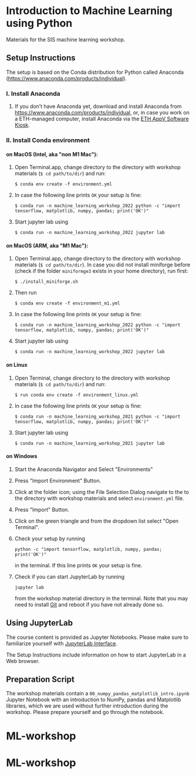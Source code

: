 # Introduction to Machine Learning using Python

Materials for the SIS machine learning workshop.


## Setup Instructions

The setup is based on the Conda distribution for Python called Anaconda
(https://www.anaconda.com/products/individual).

### I. Install Anaconda

1. If you don’t have Anaconda yet, download and install Anaconda from
   https://www.anaconda.com/products/individual, or, in case you work on a ETH-managed
   computer, install Anaconda via the
   [ETH AppV Software Kiosk](https://app.ethz.ch/kiosk).

### II. Install Conda environment

#### on MacOS (Intel, aka "non M1 Mac"):

1. Open Terminal.app, change directory to the directory with workshop materials
   (`$ cd path/to/dir`) and run:

       $ conda env create -f environment.yml

2. In case the following line prints `OK` your setup is fine:

       $ conda run -n machine_learning_workshop_2022 python -c "import tensorflow, matplotlib, numpy, pandas; print('OK')"

3. Start jupyter lab using

       $ conda run -n machine_learning_workshop_2022 jupyter lab


#### on MacOS (ARM, aka "M1 Mac"):

1. Open Terminal.app, change directory to the directory with workshop materials
   (`$ cd path/to/dir`).
   In case you did not install miniforge before (check if the folder `miniformge3` exists in your home directory),
   run first:

       $ ./install_miniforge.sh

2. Then run

       $ conda env create -f environment_m1.yml

2. In case the following line prints `OK` your setup is fine:

       $ conda run -n machine_learning_workshop_2022 python -c "import tensorflow, matplotlib, numpy, pandas; print('OK')"

3. Start jupyter lab using

       $ conda run -n machine_learning_workshop_2022 jupyter lab


#### on Linux

1. Open Terminal, change directory to the directory with workshop materials
   (`$ cd path/to/dir`) and run:

       $ run conda env create -f environment_linux.yml
2. In case the following line prints `OK` your setup is fine:

       $ conda run -n machine_learning_workshop_2021 python -c "import tensorflow, matplotlib, numpy, pandas; print('OK')"

3. Start jupyter lab using

       $ conda run -n machine_learning_workshop_2021 jupyter lab

#### on Windows

1. Start the Anaconda Navigator and Select "Environments"
2. Press "Import Environment" Button.
3. Click at the folder icon; using the File Selection Dialog navigate to the to the directory with workshop materials and select `environment.yml` file.
4. Press "Import" Button.
5. Click on the green triangle and from the dropdown list select "Open Terminal".
6. Check your setup by running

       python -c "import tensorflow, matplotlib, numpy, pandas; print('OK')"

   in the terminal. If this line prints `OK` your setup is fine.
7. Check if you can start JupyterLab by running

       jupyter lab

   from the workshop material directory in the terminal. Note that you may need to install [Git](https://git-scm.com/) and reboot if you have not already done so.

## Using JupyterLab

The course content is provided as Jupyter Notebooks. Please make sure to familiarize
yourself with
[JupyterLab Interface](https://jupyterlab.readthedocs.io/en/latest/user/interface.html).

The Setup Instructions include information on how to start JupyterLab in a Web browser.

## Preparation Script

The workshop materials contain a `00_numpy_pandas_matplotlib_intro.ipynb`
Jupyter Notebook with an introduction to NumPy, pandas and Matplotlib libraries, which we
are used without further introduction during the workshop. Please prepare yourself and
go through the notebook.
# ML-workshop
# ML-workshop
